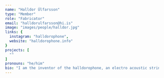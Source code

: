 ```yaml
---
name: "Halldor Úlfarsson"
type: "Member"
role: "Fabricator"
email: "halldorulfarsson@hi.is"
image: "images/people/halldor.jpg"
links: {
  instagram: "halldorophone",
  website: "halldorophone.info"
}
projects: [
  ""
]
pronouns: "he/him"
bio: "I am the inventor of the halldorophone, an electro acoustic string instrument intended for working with string based feedback. For the past decade I have been seeking out and working with musicians to make music with halldorophones and noting their thoughts and feelings on the process to inform further development. I am currently working on a PhD documenting and expanding on this work under the supervision of Thor Magnusson and Chris Kiefer at the University of Sussex. Besides working on this project I am currently funded by an innovation grant from the Icelandic Technology Development Fund on further development of halldorophones. I enjoy using my skills as a fabricator to collaborate with musicians and instrument makers in the NIME context."
---
```


